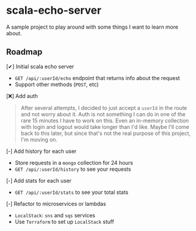# scala-echo-server

A sample project to play around with some things I want to learn more about.

## Roadmap

[✔] Initial scala echo server
  * `GET /api/:userId/echo` endpoint that returns info about the request
  * Support other methods (`POST`, etc)

[❌] Add auth
  > After several attempts, I decided to just accept a  `userId` in the route and not worry about it. Auth is not something I can do in one of the rare 15 minutes I have to work on this. Even an in-memory collection with login and logout would take longer than I'd like. Maybe I'll come back to this later, but since that's not the real purpose of this project, I'm moving on. 

[-] Add history for each user
  * Store requests in a `mongo` collection for 24 hours
  * `GET /api/:userId/history` to see your requests

[-] Add stats for each user
  * `GET /api/:userId/stats` to see your total stats

[-] Refactor to microservices or lambdas
  * `LocalStack`: `sns` and `sqs` services
  * Use `Terraform` to set up `LocalStack` stuff